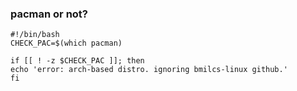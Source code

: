 ### pacman or not?


    #!/bin/bash
    CHECK_PAC=$(which pacman)

    if [[ ! -z $CHECK_PAC ]]; then
    echo 'error: arch-based distro. ignoring bmilcs-linux github.'
    fi
